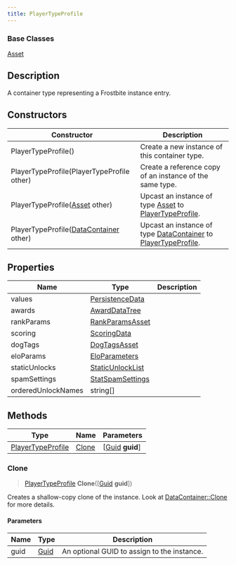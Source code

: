 ```yaml
---
title: PlayerTypeProfile
---
```

### Base Classes

[Asset](/vext/ref/fb/asset/)

## Description

A container type representing a Frostbite instance entry.

## Constructors

| Constructor                                                                  | Description                                                                                                               |
| ---------------------------------------------------------------------------- | ------------------------------------------------------------------------------------------------------------------------- |
| PlayerTypeProfile()                                                          | Create a new instance of this container type.                                                                             |
| PlayerTypeProfile(PlayerTypeProfile other)                                   | Create a reference copy of an instance of the same type.                                                                  |
| PlayerTypeProfile([Asset](/vext/ref/fb/asset/) other)                                      | Upcast an instance of type [Asset](/vext/ref/fb/asset/) to [PlayerTypeProfile](/vext/ref/fb/playertypeprofile/).                                      |
| PlayerTypeProfile([DataContainer](/vext/ref/shared/class/datacontainer) other) | Upcast an instance of type [DataContainer](/vext/ref/shared/class/datacontainer) to [PlayerTypeProfile](/vext/ref/fb/playertypeprofile/). |

## Properties

| Name               | Type                                 | Description |
| ------------------ | ------------------------------------ | ----------- |
| values             | [PersistenceData](/vext/ref/fb/persistencedata/)   |             |
| awards             | [AwardDataTree](/vext/ref/fb/awarddatatree/)       |             |
| rankParams         | [RankParamsAsset](/vext/ref/fb/rankparamsasset/)   |             |
| scoring            | [ScoringData](/vext/ref/fb/scoringdata/)           |             |
| dogTags            | [DogTagsAsset](/vext/ref/fb/dogtagsasset/)         |             |
| eloParams          | [EloParameters](/vext/ref/fb/eloparameters/)       |             |
| staticUnlocks      | [StaticUnlockList](/vext/ref/fb/staticunlocklist/) |             |
| spamSettings       | [StatSpamSettings](/vext/ref/fb/statspamsettings/) |             |
| orderedUnlockNames | string\[\]                           |             |

## Methods

| Type                                   | Name            | Parameters                                     |
| -------------------------------------- | --------------- | ---------------------------------------------- |
| [PlayerTypeProfile](/vext/ref/fb/playertypeprofile/) | [Clone](#clone) | \[[Guid](/vext/ref/shared/class/guid) **guid**\] |

### Clone

> [PlayerTypeProfile](/vext/ref/fb/playertypeprofile/) **Clone**(\[[Guid](/vext/ref/shared/class/guid) **guid**\])

Creates a shallow-copy clone of the instance. Look at [DataContainer::Clone](/vext/ref/shared/class/datacontainer#clone) for more details.

#### Parameters

| Name | Type         | Description                                 |
| ---- | ------------ | ------------------------------------------- |
| guid | [Guid](/vext/ref/shared/class/guid/) | An optional GUID to assign to the instance. |
